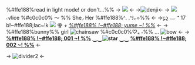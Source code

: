 %#ffe188%read in light mode! or don't...%%
-> ![](https://media.discordapp.net/attachments/903364339464044575/1202557066221330432/Untitled53_20240201131137.png?ex=65cde38b&is=65bb6e8b&hm=026cd7867601916f313aba0ff839a494cafcb6fed0d7306a0d92380661a6a7ea&) <-
->![denji](https://i.postimg.cc/x8C5YW8M/Untitled47-20240201174843.jpg)<-
-> ![](https://media.discordapp.net/attachments/903364339464044575/1202690741508243516/IMG_9644.gif?ex=65ce6009&is=65bbeb09&hm=dc91895eee16fc33312d8b79909140fd14c1367be52f5947dc81adb4845f2229&) 𝒜lice %#c0c0c0% 〜 %% She◞ Her %#ffe188%ᐢ. .ᐢ꒱｡⟡%% <-
->᧔᧓ 𓂋 ⁺ 17 b!~#ffe188;lac~!k  ![](https://media.discordapp.net/attachments/903364339464044575/1202567579533578290/IMG_9497.gif?ex=65cded55&is=65bb7855&hm=21a94b4dfb5d40d788a10bf8435eb029e6dcad4b822c39c27be916ce77cbb0bc&) ⚢ *+ [%#ffe188% !~#ffe188; yume ~! %%](ymjshibunny)* <- 
-> %#ffe188%bunny%% girl  ![chainsaw](https://i.postimg.cc/tTtW1y78/IMG-9569.gif) %#c0c0c0%♡៹ ˖%% ... ![bow](https://i.postimg.cc/mr9Qs74L/IMG-9551.gif) <-
-> **[%#ffe188% !~#ffe188; 001 ~! %%](d5icq) ⏝⏝![star](https://img.photobucket.com/albums/v252/shaquanda/dumpitydump/pixelwixel/209.gif) ⏝⏝ [%#ffe188% !~#ffe188; 002 ~! %%](bnuuyetc)** <-

-> ![divider2](https://i.postimg.cc/fRpxpB6q/Untitled53-20240201131140.png) <-